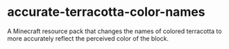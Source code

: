 # accurate-terracotta-color-names
A Minecraft resource pack that changes the names of colored terracotta to more accurately reflect the perceived color of the block.
